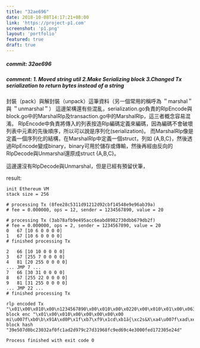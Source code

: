 ```yaml
---
title: "32ae696"
date: 2018-10-08T14:17:21+08:00
link: 'https://project-p1.com'
screenshot: 'p1.png'
layout: 'portfolio'
featured: true
draft: true
---
```

##### commit: 32ae696
##### comment: 1. Moved string util 2.Make Serializing block 3.Changed Tx serialization to return bytes instead of a string


封裝（pack）與解封裝（unpack）這筆資料（另一個常用的稱呼為 ＂marshal＂與 ＂unmarshal＂）
這邊架構還有些混亂，serialization.go負責的RlpEncode與block.go中的MarshalRlp及transaction.go中的MarshalRlp，這三者概念容易混淆。
RlpEncode中負責將傳入的列表按造Rlp編碼定義來編碼，因為編碼不會破壞列表中元素的先後順序，所以可以說是序列化(serialization)。
而MarshalRlp像是定義一個序列化的結構，在MarshalRlp中定義一個struct，列如 {A,B,C}，然後透過RlpEncode變成binary，binary可用於儲存或傳輸，然後再經由反向的RlpDecode與Unmarshal還原成struct {A,B,C}。

這邊還沒有RlpDecode與Unmarshal，但是已經有預留伏筆，

result:

    init Ethereum VM
    stack size = 256

    # processing Tx (8fee28c5311d91212d92cbf14548e9e96ab39a)
    # fee = 0.000000, ops = 12, sender = 1234567890, value = 20

    # processing Tx (3ab78afb9e495acc6eabd8982730dbb679db2f)
    # fee = 0.000000, ops = 2, sender = 1234567890, value = 20
    0   67 [10 6 0 0 0 0]
    1   67 [10 6 0 0 0 0]
    # finished processing Tx

    2   66 [10 10 0 0 0 0]
    3   67 [255 7 0 0 0 0]
    4   81 [20 255 0 0 0 0]
    ... JMP 7 ...
    7   66 [30 31 0 0 0 0]
    8   67 [255 22 0 0 0 0]
    9   81 [31 255 0 0 0 0]
    ... JMP 22 ...
    # finished processing Tx

    rlp encoded Tx "\x01\x00\x010\x00\n1234567890\x00\x010\x00\x0220\x00\x010\x01\x00\x06395843\x00\x06657986\x00\t335612448\x00\x06524099\x00\b16716881\x00\x010\x00\b13114947\x00\a2039362\x00\a1507139\x00\b16719697\x00\a1048387\x00\x0565360"
    block enc "\x01\x00\x010\x00\x00\x00\x00\x00 mi\u007f\xb0\b\x91A\xd0P\x1f\xb7\xf9\x1cd\xb1ӑ{\xc2ѕ&X\xa4\u007f\xad\xea\x95\v\xed\xc8="
    block hash "39e507d0bc23032af0fc1ad2d979c27d31968fc9ed69c4e3000fed172305e24d"

    Process finished with exit code 0
